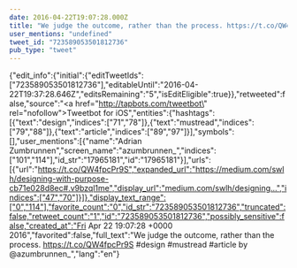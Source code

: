 ```yaml
---
date: 2016-04-22T19:07:28.000Z
title: "We judge the outcome, rather than the process. https://t.co/QW4fpcPr9S #design #mustread #article by <a href='http://twitter.com/azumbrunnen_'>@azumbrunnen_</a>″"
user_mentions: "undefined"
tweet_id: "723589053501812736"
pub_type: "tweet"
---
```

{"edit_info":{"initial":{"editTweetIds":["723589053501812736"],"editableUntil":"2016-04-22T19:37:28.646Z","editsRemaining":"5","isEditEligible":true}},"retweeted":false,"source":"<a href=\"http://tapbots.com/tweetbot\" rel=\"nofollow\">Tweetbot for iΟS</a>","entities":{"hashtags":[{"text":"design","indices":["71","78"]},{"text":"mustread","indices":["79","88"]},{"text":"article","indices":["89","97"]}],"symbols":[],"user_mentions":[{"name":"Adrian Zumbrunnen","screen_name":"azumbrunnen_","indices":["101","114"],"id_str":"17965181","id":"17965181"}],"urls":[{"url":"https://t.co/QW4fpcPr9S","expanded_url":"https://medium.com/swlh/designing-with-purpose-cb71e028d8ec#.v9bzql1me","display_url":"medium.com/swlh/designing…","indices":["47","70"]}]},"display_text_range":["0","114"],"favorite_count":"0","id_str":"723589053501812736","truncated":false,"retweet_count":"1","id":"723589053501812736","possibly_sensitive":false,"created_at":"Fri Apr 22 19:07:28 +0000 2016","favorited":false,"full_text":"We judge the outcome, rather than the process. https://t.co/QW4fpcPr9S #design #mustread #article by @azumbrunnen_","lang":"en"}

